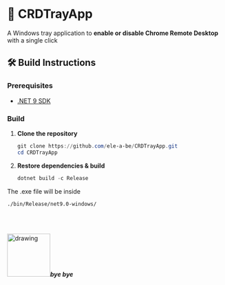# 🚀 CRDTrayApp

A Windows tray application to **enable or disable Chrome Remote Desktop** with a single click

## 🛠️ Build Instructions

### Prerequisites

- [.NET 9 SDK](https://dotnet.microsoft.com/en-us/download/dotnet/9.0)

### Build

1. **Clone the repository**

   ```powershell
   git clone https://github.com/ele-a-be/CRDTrayApp.git
   cd CRDTrayApp
2. **Restore dependencies & build**

    ```powershell
    dotnet build -c Release
The .exe file will be inside
```cmd
./bin/Release/net9.0-windows/
```
&nbsp;  
&nbsp;

<img src="https://static.wikia.nocookie.net/horadeaventura/images/c/c2/CaracolRJS.png/revision/latest?cb=20140518032802&path-prefix=es" alt="drawing" style="width:100px;"/>**_bye bye_**